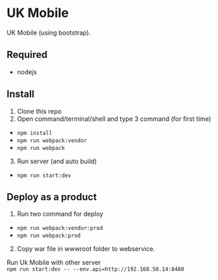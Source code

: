 # UK Mobile
UK Mobile (using bootstrap).

## Required
- nodejs
## Install
1. Clone this repo
2. Open command/terminal/shell and type 3 command (for first time)
  - ```npm install```
  - ```npm run webpack:vendor```
  - ```npm run webpack```
3. Run server (and auto build)
  - ```npm run start:dev```
## Deploy as a product
1. Run two command for deploy
  - ```npm run webpack:vendor:prod```
  - ```npm run webpack:prod```
2. Copy war file in wwwroot folder to webservice.


Run Uk Mobile with other server  
```npm run start:dev -- --env.api=http://192.168.50.14:8480```
